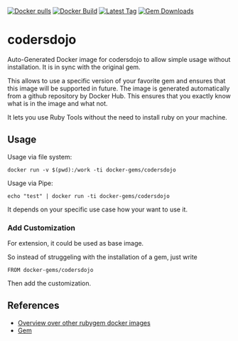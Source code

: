 [![Docker pulls](https://img.shields.io/docker/pulls/rubygem/codersdojo.svg)](https://hub.docker.com/r/rubygem/codersdojo/)
[![Docker Build](https://img.shields.io/docker/automated/rubygem/codersdojo.svg)](https://hub.docker.com/r/rubygem/codersdojo/)
[![Latest Tag](https://img.shields.io/github/tag/docker-rubygem/codersdojo.svg)](https://hub.docker.com/r/rubygem/codersdojo/)
[![Gem Downloads](https://img.shields.io/gem/dt/codersdojo.svg)](https://rubygems.org/gems/codersdojo/)
# codersdojo

Auto-Generated Docker image for codersdojo to allow simple usage without installation.
It is in sync with the original gem.

This allows to use a specific version of your favorite gem and ensures that this image will be supported in future.
The image is generated automatically from a github repository by Docker Hub.
This ensures that you exactly know what is in the image and what not.

It lets you use Ruby Tools without the need to install ruby on your machine.

## Usage

Usage via file system:

`docker run -v $(pwd):/work -ti docker-gems/codersdojo`

Usage via Pipe:

`echo "test" | docker run -ti docker-gems/codersdojo`

It depends on your specific use case how your want to use it.

### Add Customization

For extension, it could be used as base image.

So instead of struggeling with the installation of a gem, just write

`FROM docker-gems/codersdojo`

Then add the customization.

## References

 - [Overview over other rubygem docker images](https://github.com/thinkbot/docker-rubygem)
 - [Gem](https://rubygems.org/gems/codersdojo/)

